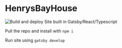 # HenrysBayHouse
![Build and deploy](https://github.com/havok89/HenrysBayHouseSite/workflows/Build%20and%20deploy/badge.svg)
Site built in Gatsby/React/Typescript


Pull the repo and install with
`npm i`

Run site using
`gatsby develop`
